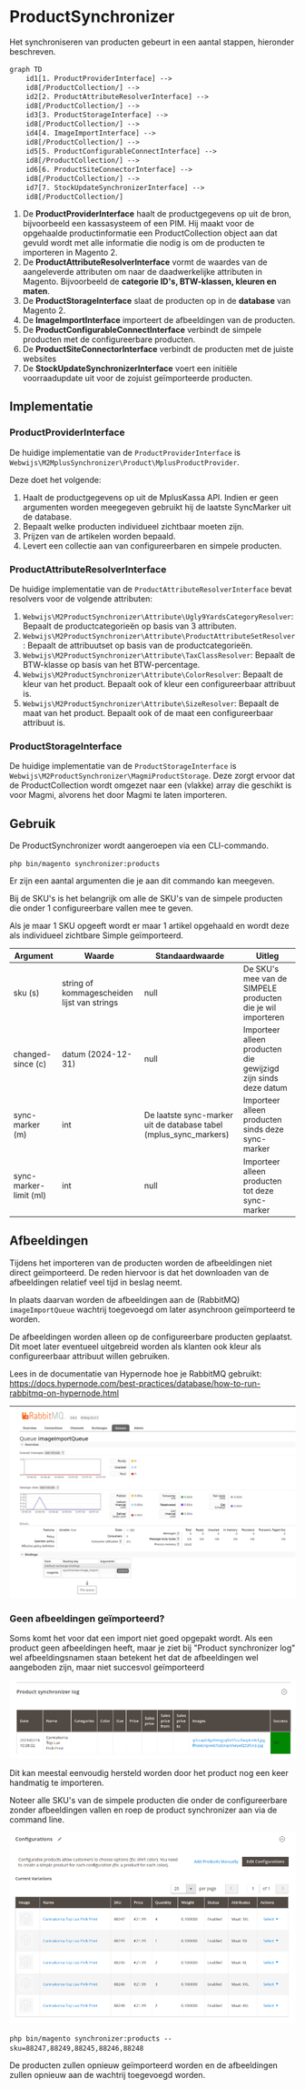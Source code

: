 # ProductSynchronizer

Het synchroniseren van producten gebeurt in een aantal stappen, hieronder beschreven.

```mermaid
graph TD
    id1[1. ProductProviderInterface] --> 
    id8[/ProductCollection/] --> 
    id2[2. ProductAttributeResolverInterface] -->
    id8[/ProductCollection/] -->
    id3[3. ProductStorageInterface] -->
    id8[/ProductCollection/] -->
    id4[4. ImageImportInterface] -->
    id8[/ProductCollection/] -->
    id5[5. ProductConfigurableConnectInterface] -->
    id8[/ProductCollection/] -->
    id6[6. ProductSiteConnectorInterface] -->
    id8[/ProductCollection/] -->
    id7[7. StockUpdateSynchronizerInterface] -->
    id8[/ProductCollection/]
```

1. De **ProductProviderInterface** haalt de productgegevens op uit de bron, bijvoorbeeld een kassasysteem of een PIM. Hij maakt voor de opgehaalde productinformatie een ProductCollection object aan dat gevuld wordt met alle informatie die nodig is om de producten te importeren in Magento 2.
2. De **ProductAttributeResolverInterface** vormt de waardes van de aangeleverde attributen om naar de daadwerkelijke attributen in Magento. Bijvoorbeeld de **categorie ID's, BTW-klassen, kleuren en maten**.
3. De **ProductStorageInterface** slaat de producten op in de **database** van Magento 2.
4. De **ImageImportInterface** importeert de afbeeldingen van de producten.
5. De **ProductConfigurableConnectInterface** verbindt de simpele producten met de configureerbare producten.
6. De **ProductSiteConnectorInterface** verbindt de producten met de juiste websites
7. De **StockUpdateSynchronizerInterface** voert een initiële voorraadupdate uit voor de zojuist geïmporteerde producten.

## Implementatie

### ProductProviderInterface
De huidige implementatie van de `ProductProviderInterface` is `Webwijs\M2MplusSynchronizer\Product\MplusProductProvider`.

Deze doet het volgende:
1. Haalt de productgegevens op uit de MplusKassa API. Indien er geen argumenten worden meegegeven gebruikt hij de laatste SyncMarker uit de database.
2. Bepaalt welke producten individueel zichtbaar moeten zijn.
3. Prijzen van de artikelen worden bepaald.
4. Levert een collectie aan van configureerbaren en simpele producten. 

### ProductAttributeResolverInterface
De huidige implementatie van de `ProductAttributeResolverInterface` bevat resolvers voor de volgende attributen:
1. `Webwijs\M2ProductSynchronizer\Attribute\Ugly9YardsCategoryResolver`: Bepaalt de productcategorieën op basis van 3 attributen.
2. `Webwijs\M2ProductSynchronizer\Attribute\ProductAttributeSetResolver`: Bepaalt de attribuutset op basis van de productcategorieën.
3. `Webwijs\M2ProductSynchronizer\Attribute\TaxClassResolver`: Bepaalt de BTW-klasse op basis van het BTW-percentage.
4. `Webwijs\M2ProductSynchronizer\Attribute\ColorResolver`: Bepaalt de kleur van het product. Bepaalt ook of kleur een configureerbaar attribuut is.
5. `Webwijs\M2ProductSynchronizer\Attribute\SizeResolver`: Bepaalt de maat van het product. Bepaalt ook of de maat een configureerbaar attribuut is.

### ProductStorageInterface
De huidige implementatie van de `ProductStorageInterface` is `Webwijs\M2ProductSynchronizer\MagmiProductStorage`. Deze zorgt ervoor dat de ProductCollection wordt omgezet naar een (vlakke) array die geschikt is voor Magmi, alvorens het door Magmi te laten importeren.




## Gebruik
De ProductSynchronizer wordt aangeroepen via een CLI-commando. 

`php bin/magento synchronizer:products` 

Er zijn een aantal argumenten die je aan dit commando kan meegeven. 

Bij de SKU's is het belangrijk om alle de SKU's van de simpele producten die onder 1 configureerbare vallen mee te geven. 

Als je maar 1 SKU opgeeft wordt er maar 1 artikel opgehaald en wordt deze als individueel zichtbare Simple geïmporteerd.

| Argument | Waarde | Standaardwaarde                                                   | Uitleg                                                      |
| -------- | ------ |-------------------------------------------------------------------|-------------------------------------------------------------|
| sku (s) | string of kommagescheiden lijst van strings | null                                                              | De SKU's mee van de SIMPELE producten die je wil importeren |
| changed-since (c) | datum (2024-12-31) | null                                                              | Importeer alleen producten die gewijzigd zijn sinds deze datum |
| sync-marker (m) | int | De laatste sync-marker uit de database tabel (mplus_sync_markers) | Importeer alleen producten sinds deze sync-marker | 
| sync-marker-limit (ml) | int | null | Importeer alleen producten tot deze sync-marker |

## Afbeeldingen
Tijdens het importeren van de producten worden de afbeeldingen niet direct geïmporteerd. De reden hiervoor is dat het downloaden van de afbeeldingen relatief veel tijd in beslag neemt.

In plaats daarvan worden de afbeeldingen aan de (RabbitMQ) `imageImportQueue` wachtrij toegevoegd om later asynchroon geïmporteerd te worden.

De afbeeldingen worden alleen op de configureerbare producten geplaatst. Dit moet later eventueel uitgebreid worden als klanten ook kleur als configureerbaar attribuut willen gebruiken.

Lees in de documentatie van Hypernode hoe je RabbitMQ gebruikt: https://docs.hypernode.com/best-practices/database/how-to-run-rabbitmq-on-hypernode.html

![RabbitMQ](screenshots/rabbitmq.png)

### Geen afbeeldingen geïmporteerd?
Soms komt het voor dat een import niet goed opgepakt wordt. Als een product geen afbeeldingen heeft, maar je ziet bij "Product synchronizer log" wel afbeeldingsnamen staan betekent het dat de afbeeldingen wel aangeboden zijn, maar niet succesvol geïmporteerd

![Product synchronizer log](screenshots/product-sync-log.png)

Dit kan meestal eenvoudig hersteld worden door het product nog een keer handmatig te importeren.

Noteer alle SKU's van de simpele producten die onder de configureerbare zonder afbeeldingen vallen en roep de product synchronizer aan via de command line.

![Product synchronizer log](screenshots/configurations.png)

`php bin/magento synchronizer:products --sku=88247,88249,88245,88246,88248`

De producten zullen opnieuw geïmporteerd worden en de afbeeldingen zullen opnieuw aan de wachtrij toegevoegd worden.








